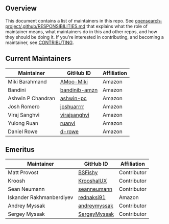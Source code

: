 ## Overview

This document contains a list of maintainers in this repo. See [opensearch-project/.github/RESPONSIBILITIES.md](https://github.com/opensearch-project/.github/blob/main/RESPONSIBILITIES.md#maintainer-responsibilities) that explains what the role of maintainer means, what maintainers do in this and other repos, and how they should be doing it. If you're interested in contributing, and becoming a maintainer, see [CONTRIBUTING](CONTRIBUTING.md).

## Current Maintainers

| Maintainer               | GitHub ID                                         | Affiliation |
|--------------------------|---------------------------------------------------|-------------|
| Miki Barahmand           | [AMoo-Miki](https://github.com/AMoo-Miki)         | Amazon      |
| Bandini                  | [bandinib-amzn](https://github.com/bandinib-amzn) | Amazon      |
| Ashwin P Chandran        | [ashwin-pc](https://github.com/ashwin-pc)         | Amazon      |
| Josh Romero              | [joshuarrrr](https://github.com/joshuarrrr)       | Amazon      |
| Viraj Sanghvi            | [virajsanghvi](https://github.com/virajsanghvi)   | Amazon      |
| Yulong Ruan              | [ruanyl](https://github.com/ruanyl)               | Amazon      |
| Daniel Rowe              | [d-rowe](https://github.com/d-rowe)               | Amazon      |


## Emeritus

| Maintainer               | GitHub ID                                         | Affiliation |
|--------------------------|---------------------------------------------------|-------------|
| Matt Provost             | [BSFishy](https://github.com/BSFishy)             | Contributor |
| Kroosh                   | [KrooshalUX](https://github.com/KrooshalUX)       | Contributor |
| Sean Neumann             | [seanneumann](https://github.com/seanneumann)     | Contributor |
| Iskander Rakhmanberdiyev | [rednaksi91](https://github.com/rednaksi91)       | Amazon      |
| Andrey Myssak            | [andreymyssak](https://github.com/andreymyssak)   | Contributor |
| Sergey Myssak            | [SergeyMyssak](https://github.com/SergeyMyssak)   | Contributor |
